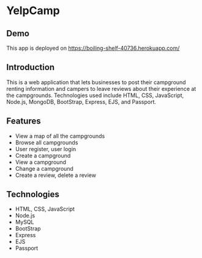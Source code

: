 # YelpCamp
## Demo
This app is deployed on <https://boiling-shelf-40736.herokuapp.com/>

## Introduction
This is a web application that lets businesses to post their campground renting information and campers to leave reviews about their experience at the campgrounds. 
Technologies used include HTML, CSS, JavaScript, Node.js, MongoDB, BootStrap, Express, EJS, and Passport.
## Features
- View a map of all the campgrounds
- Browse all campgrounds
- User register, user login
- Create a campground
- View a campground
- Change a campground
- Create a review, delete a review
## Technologies
- HTML, CSS, JavaScript
- Node.js
- MySQL
- BootStrap
- Express
- EJS
- Passport
